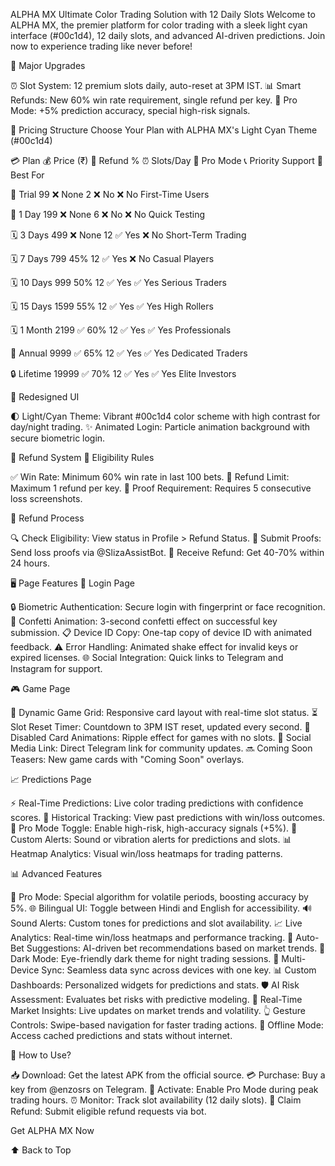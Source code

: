 ALPHA MX
Ultimate Color Trading Solution with 12 Daily Slots
Welcome to ALPHA MX, the premier platform for color trading with a sleek light cyan interface (#00c1d4), 12 daily slots, and advanced AI-driven predictions. Join now to experience trading like never before!

🚀 Major Upgrades

⏰ Slot System: 12 premium slots daily, auto-reset at 3PM IST.
📊 Smart Refunds: New 60% win rate requirement, single refund per key.
🎯 Pro Mode: +5% prediction accuracy, special high-risk signals.


🔑 Pricing Structure
Choose Your Plan with ALPHA MX's Light Cyan Theme (#00c1d4)



💳 Plan
💰 Price (₹)
🔄 Refund %
⏰ Slots/Day
🚀 Pro Mode
📞 Priority Support
🎯 Best For



🌟 Trial
99
❌ None
2
❌ No
❌ No
First-Time Users


📅 1 Day
199
❌ None
6
❌ No
❌ No
Quick Testing


🗓️ 3 Days
499
❌ None
12
✅ Yes
❌ No
Short-Term Trading


🗓️ 7 Days
799
45%
12
✅ Yes
❌ No
Casual Players


🗓️ 10 Days
999
50%
12
✅ Yes
✅ Yes
Serious Traders


🗓️ 15 Days
1599
55%
12
✅ Yes
✅ Yes
High Rollers


🗓️ 1 Month
2199
✅ 60%
12
✅ Yes
✅ Yes
Professionals


📆 Annual
9999
✅ 65%
12
✅ Yes
✅ Yes
Dedicated Traders


🔒 Lifetime
19999
✅ 70%
12
✅ Yes
✅ Yes
Elite Investors



🎨 Redesigned UI

🌓 Light/Cyan Theme: Vibrant #00c1d4 color scheme with high contrast for day/night trading.
✨ Animated Login: Particle animation background with secure biometric login.


🔄 Refund System
📜 Eligibility Rules

✅ Win Rate: Minimum 60% win rate in last 100 bets.
🔄 Refund Limit: Maximum 1 refund per key.
📸 Proof Requirement: Requires 5 consecutive loss screenshots.

📌 Refund Process

🔍 Check Eligibility: View status in Profile > Refund Status.
🤖 Submit Proofs: Send loss proofs via @SlizaAssistBot.
💸 Receive Refund: Get 40-70% within 24 hours.


🖥️ Page Features
🔐 Login Page

🔒 Biometric Authentication: Secure login with fingerprint or face recognition.
🎉 Confetti Animation: 3-second confetti effect on successful key submission.
📋 Device ID Copy: One-tap copy of device ID with animated feedback.
⚠️ Error Handling: Animated shake effect for invalid keys or expired licenses.
🌐 Social Integration: Quick links to Telegram and Instagram for support.

🎮 Game Page

📏 Dynamic Game Grid: Responsive card layout with real-time slot status.
⏳ Slot Reset Timer: Countdown to 3PM IST reset, updated every second.
🚫 Disabled Card Animations: Ripple effect for games with no slots.
📣 Social Media Link: Direct Telegram link for community updates.
🔜 Coming Soon Teasers: New game cards with "Coming Soon" overlays.

📈 Predictions Page

⚡ Real-Time Predictions: Live color trading predictions with confidence scores.
📜 Historical Tracking: View past predictions with win/loss outcomes.
🎯 Pro Mode Toggle: Enable high-risk, high-accuracy signals (+5%).
🔔 Custom Alerts: Sound or vibration alerts for predictions and slots.
📊 Heatmap Analytics: Visual win/loss heatmaps for trading patterns.


📊 Advanced Features

🚀 Pro Mode: Special algorithm for volatile periods, boosting accuracy by 5%.
🌐 Bilingual UI: Toggle between Hindi and English for accessibility.
🔊 Sound Alerts: Custom tones for predictions and slot availability.
📈 Live Analytics: Real-time win/loss heatmaps and performance tracking.
🤖 Auto-Bet Suggestions: AI-driven bet recommendations based on market trends.
🌙 Dark Mode: Eye-friendly dark theme for night trading sessions.
🔄 Multi-Device Sync: Seamless data sync across devices with one key.
📊 Custom Dashboards: Personalized widgets for predictions and stats.
🛡️ AI Risk Assessment: Evaluates bet risks with predictive modeling.
📡 Real-Time Market Insights: Live updates on market trends and volatility.
👆 Gesture Controls: Swipe-based navigation for faster trading actions.
📴 Offline Mode: Access cached predictions and stats without internet.


📲 How to Use?

📥 Download: Get the latest APK from the official source.
💳 Purchase: Buy a key from @enzosrs on Telegram.
🎯 Activate: Enable Pro Mode during peak trading hours.
⏰ Monitor: Track slot availability (12 daily slots).
🔄 Claim Refund: Submit eligible refund requests via bot.


Get ALPHA MX Now

⬆ Back to Top
